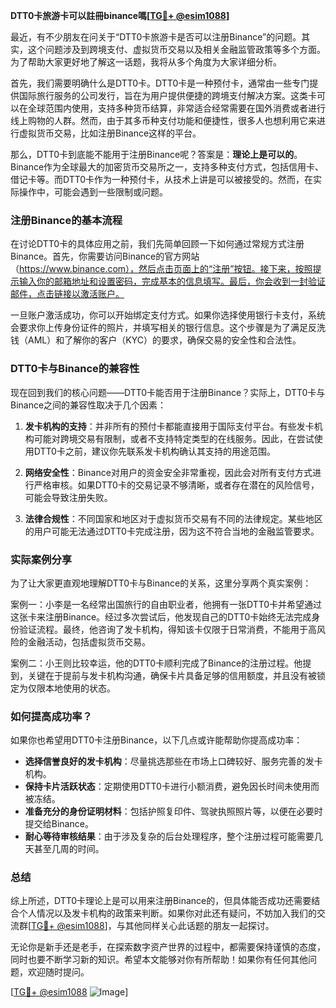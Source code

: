 **DTT0卡旅游卡可以註冊binance嗎[[TG💪+ @esim1088](https://t.me/s/esim1088)]**

最近，有不少朋友在问关于“DTT0卡旅游卡是否可以注册Binance”的问题。其实，这个问题涉及到跨境支付、虚拟货币交易以及相关金融监管政策等多个方面。为了帮助大家更好地了解这一话题，我将从多个角度为大家详细分析。

首先，我们需要明确什么是DTT0卡。DTT0卡是一种预付卡，通常由一些专门提供国际旅行服务的公司发行，旨在为用户提供便捷的跨境支付解决方案。这类卡可以在全球范围内使用，支持多种货币结算，非常适合经常需要在国外消费或者进行线上购物的人群。然而，由于其多币种支付功能和便捷性，很多人也想利用它来进行虚拟货币交易，比如注册Binance这样的平台。

那么，DTT0卡到底能不能用于注册Binance呢？答案是：**理论上是可以的**。Binance作为全球最大的加密货币交易所之一，支持多种支付方式，包括信用卡、借记卡等。而DTT0卡作为一种预付卡，从技术上讲是可以被接受的。然而，在实际操作中，可能会遇到一些限制或问题。

### 注册Binance的基本流程

在讨论DTT0卡的具体应用之前，我们先简单回顾一下如何通过常规方式注册Binance。首先，你需要访问Binance的官方网站（https://www.binance.com），然后点击页面上的“注册”按钮。接下来，按照提示输入你的邮箱地址和设置密码，完成基本的信息填写。最后，你会收到一封验证邮件，点击链接以激活账户。

一旦账户激活成功，你可以开始绑定支付方式。如果你选择使用银行卡支付，系统会要求你上传身份证件的照片，并填写相关的银行信息。这个步骤是为了满足反洗钱（AML）和了解你的客户（KYC）的要求，确保交易的安全性和合法性。

### DTT0卡与Binance的兼容性

现在回到我们的核心问题——DTT0卡能否用于注册Binance？实际上，DTT0卡与Binance之间的兼容性取决于几个因素：

1. **发卡机构的支持**：并非所有的预付卡都能直接用于国际支付平台。有些发卡机构可能对跨境交易有限制，或者不支持特定类型的在线服务。因此，在尝试使用DTT0卡之前，建议你先联系发卡机构确认其支持的用途范围。

2. **网络安全性**：Binance对用户的资金安全非常重视，因此会对所有支付方式进行严格审核。如果DTT0卡的交易记录不够清晰，或者存在潜在的风险信号，可能会导致注册失败。

3. **法律合规性**：不同国家和地区对于虚拟货币交易有不同的法律规定。某些地区的用户可能无法通过DTT0卡完成注册，因为这不符合当地的金融监管要求。

### 实际案例分享

为了让大家更直观地理解DTT0卡与Binance的关系，这里分享两个真实案例：

案例一：小李是一名经常出国旅行的自由职业者，他拥有一张DTT0卡并希望通过这张卡来注册Binance。经过多次尝试后，他发现自己的DTT0卡始终无法完成身份验证流程。最终，他咨询了发卡机构，得知该卡仅限于日常消费，不能用于高风险的金融活动，包括虚拟货币交易。

案例二：小王则比较幸运，他的DTT0卡顺利完成了Binance的注册过程。他提到，关键在于提前与发卡机构沟通，确保卡片具备足够的信用额度，并且没有被锁定为仅限本地使用的状态。

### 如何提高成功率？

如果你也希望用DTT0卡注册Binance，以下几点或许能帮助你提高成功率：

- **选择信誉良好的发卡机构**：尽量挑选那些在市场上口碑较好、服务完善的发卡机构。
- **保持卡片活跃状态**：定期使用DTT0卡进行小额消费，避免因长时间未使用而被冻结。
- **准备充分的身份证明材料**：包括护照复印件、驾驶执照照片等，以便在必要时提交给Binance。
- **耐心等待审核结果**：由于涉及复杂的后台处理程序，整个注册过程可能需要几天甚至几周的时间。

### 总结

综上所述，DTT0卡理论上是可以用来注册Binance的，但具体能否成功还需要结合个人情况以及发卡机构的政策来判断。如果你对此还有疑问，不妨加入我们的交流群[[TG💪+ @esim1088](https://t.me/s/esim1088)]，与其他同样关心此话题的朋友一起探讨。

无论你是新手还是老手，在探索数字资产世界的过程中，都需要保持谨慎的态度，同时也要不断学习新的知识。希望本文能够对你有所帮助！如果你有任何其他问题，欢迎随时提问。

[[TG💪+ @esim1088](https://t.me/s/esim1088) ![Image](https://i.postimg.cc/4NQfJmqS/Snipaste-2025-05-13-00-14-12.png)]